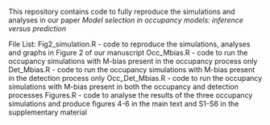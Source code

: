 This repository contains code to fully reproduce the simulations and analyses in our paper *Model selection in occupancy models: inference versus prediction*

File List:
	Fig2_simulation.R - code to reproduce the simulations, analyses and graphs in Figure 2 of our manuscript
	Occ_Mbias.R - code to run the occupancy simulations with M-bias present in the occupancy process only
	Det_Mbias.R - code to run the occupancy simulations with M-bias present in the detection process only
	Occ_Det_Mbias.R - code to run the occupancy simulations with M-bias present in both the occupancy and detection processes
	Figures.R - code to analyse the results of the three occupancy simulations and produce figures 4-6 in the main text and S1-S6 in the supplementary material
